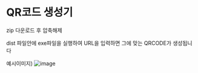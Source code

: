 # QR코드 생성기

zip 다운로드 후 압축해제

dist 파일안에 exe파일을 실행하여 URL을 입력하면 그에 맞는 QRCODE가 생성됩니다

예시이미지)
![image](https://github.com/user-attachments/assets/7675144b-e360-459e-978d-3718c20cbcbd)
